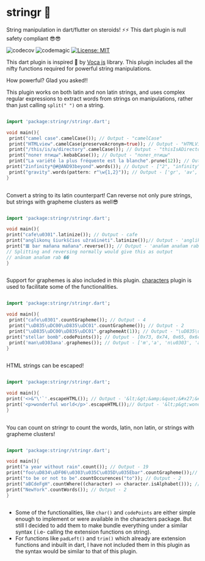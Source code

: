 # stringr 🧵

String manipulation in dart/flutter on steroids! ⚡⚡
This dart plugin is null safety compliant 😎😎

![codecov](https://codecov.io/gh/Chinmay-KB/stringr/branch/master/graph/badge.svg?token=UIWY4OF2TE)
![codemagic](https://api.codemagic.io/apps/5fecda726b96ea001cebef4a/flutter-package/status_badge.svg)
[![License: MIT](https://img.shields.io/badge/License-MIT-blue.svg)](https://opensource.org/licenses/MIT)


This dart plugin is inspired 🧠 by [Voca js](https://vocajs.com/#) library. This plugin includes all the nifty functions required for powerful string manipulations. 

How powerful? Glad you asked!!

This plugin works on both latin and non latin strings, and uses complex regular expressions to extract words from strings on manipulations, rather than just calling `split(" ")` on a string.
```dart

import 'package:stringr/stringr.dart';

void main(){
 print("camel case".camelCase()); // Output - "camelCase"
 print("HTMLview".camelCase(preserveAcronym=true)); // Output - "HTMLView"
 print("/this/is/a/directory".camelCase()); // Output - "thisIsADirectory"
 print("полет птицы".kebabCase()); // Output - "полет_птицы"
 print("La variété la plus fréquente est la blanche".prune(12)); // Output - La variété
print("2infinity*@#@AND93beyond".words()); // Output - ["2", "infinity", "AND", "93", "beyond"]
 print("gravity".words(pattern: r"\w{1,2}")); // Output - ['gr', 'av', 'it', 'y']
}
 
```
Convert a string to its latin counterpart! Can reverse not only pure strings, but strings with grapheme clusters as well😎

```dart

import 'package:stringr/stringr.dart';

void main(){
print("cafe\u0301".latinize()); // Output - cafe
print("anglikonų šiurkščios užrašinėti".latinize());// Output - 'anglikonu siurkscios uzrasineti'
print("𝌆 bar mañana mañana".reverse()); // Output - 'anañam anañam rab 𝌆'
// Splitting and reversing normally would give this as output
// anãnam anañam rab ��
}
 
```
Support for graphemes is also included in this plugin. [characters](https://pub.dev/packages/characters) plugin is used to facilitate some of the functionalities.

```dart

import 'package:stringr/stringr.dart';

void main(){
 print("cafe\u0301".countGrapheme()); // Output - 4
 print("\uD835\uDC00\uD835\uDC01".countGrapheme()); // Output - 2
 print("\uD835\uDC00\uD835\uDC01".graphemeAt(1)); // Output - "\uD835\uDC01"
print("stellar bomb".codePoints()); // Output - [0x73, 0x74, 0x65, 0x6c, 0x6c, 0x61, 0x72, 0x20, 0x62, 0x6f, 0x6d, 0x62]
 print('man\u0303ana'.graphemes()); // Output - ['m','a', 'n\u0303', 'a', 'n', 'a']
}
 
```
HTML strings can be escaped!

```dart

import 'package:stringr/stringr.dart';

void main(){
print('<>&"\'`'.escapeHTML()); // Output - '&lt;&gt;&amp;&quot;&#x27;&#x60;'
print('<p>wonderful world</p>'.escapeHTML());// Output - '&lt;p&gt;wonderful world&lt;/p&gt;'
}
 
```
You can count on stringr to count the words, latin, non latin, or strings with grapheme clusters!
```dart

import 'package:stringr/stringr.dart';

void main(){
print("a year without rain".count()); // Output - 19
print("foo\uD834\uDF06\u0303\u035C\u035D\u035Ebar".countGrapheme());// Output - 7
print("to be or not to be".countOccurences("to")); // Output - 2
print("aBCdeFgH".countWhere((character) => character.isAlphabet())); // Output - 8
print("NewYork".countWords()); // Output - 2
}
 
```
* Some of the functionalities, like `char()` and `codePoints` are either simple enough to implement or were available in the characters package. But still I decided to add them to make bundle everything under a similar syntax ( i.e- calling the extension functions on string). 
* For functions like `padLeft()` and `trim()` which already are extension functions and inbuilt in dart, I have not included them in this plugin as the syntax would be similar to that of this plugin.
